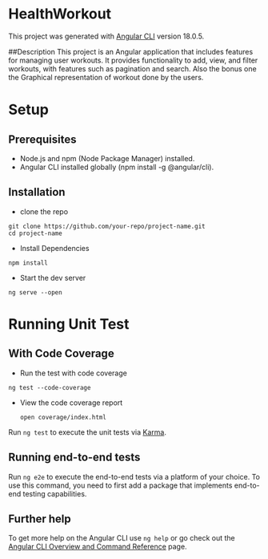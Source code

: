 # HealthWorkout

This project was generated with [Angular CLI](https://github.com/angular/angular-cli) version 18.0.5.

##Description
This project is an Angular application that includes features for managing user workouts. It provides functionality to add, view, and filter workouts, with features such as pagination and search. Also the bonus one the Graphical representation of workout done by the users.


# Setup

## Prerequisites
* Node.js and npm (Node Package Manager) installed.
* Angular CLI installed globally (npm install -g @angular/cli).

## Installation
* clone the repo
```
git clone https://github.com/your-repo/project-name.git
cd project-name
```

* Install Dependencies
```
npm install
```

* Start the dev server
```
ng serve --open
```

# Running Unit Test

## With Code Coverage

* Run the test with code coverage
```
ng test --code-coverage
```

* View the code coverage report
  ```
  open coverage/index.html
  ```


Run `ng test` to execute the unit tests via [Karma](https://karma-runner.github.io).

## Running end-to-end tests

Run `ng e2e` to execute the end-to-end tests via a platform of your choice. To use this command, you need to first add a package that implements end-to-end testing capabilities.

## Further help

To get more help on the Angular CLI use `ng help` or go check out the [Angular CLI Overview and Command Reference](https://angular.dev/tools/cli) page.
